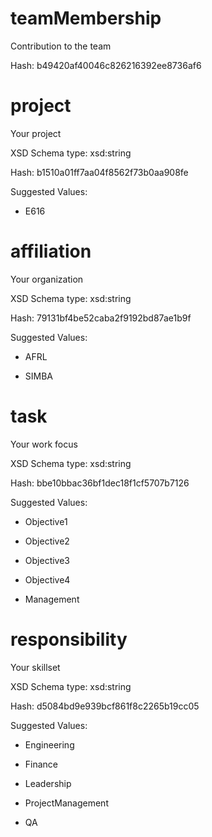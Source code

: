 # teamMembership

 Contribution to the team

 Hash: b49420af40046c826216392ee8736af6

# project

 Your project

 XSD Schema type: xsd:string

 Hash: b1510a01ff7aa04f8562f73b0aa908fe


 Suggested Values:

* E616

# affiliation

 Your organization

 XSD Schema type: xsd:string

 Hash: 79131bf4be52caba2f9192bd87ae1b9f


 Suggested Values:

* AFRL

* SIMBA

# task

 Your work focus

 XSD Schema type: xsd:string

 Hash: bbe10bbac36bf1dec18f1cf5707b7126


 Suggested Values:

* Objective1

* Objective2

* Objective3

* Objective4

* Management

# responsibility

 Your skillset

 XSD Schema type: xsd:string

 Hash: d5084bd9e939bcf861f8c2265b19cc05


 Suggested Values:

* Engineering

* Finance

* Leadership

* ProjectManagement

* QA